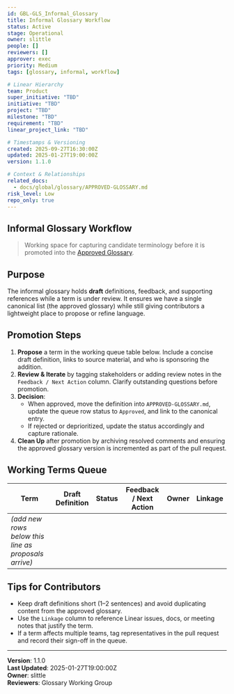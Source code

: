 ```yaml
---
id: GBL-GLS_Informal_Glossary
title: Informal Glossary Workflow
status: Active
stage: Operational
owner: slittle
people: []
reviewers: []
approver: exec
priority: Medium
tags: [glossary, informal, workflow]

# Linear Hierarchy
team: Product
super_initiative: "TBD"
initiative: "TBD"
project: "TBD"
milestone: "TBD"
requirement: "TBD"
linear_project_link: "TBD"

# Timestamps & Versioning
created: 2025-09-27T16:30:00Z
updated: 2025-01-27T19:00:00Z
version: 1.1.0

# Context & Relationships
related_docs:
  - docs/global/glossary/APPROVED-GLOSSARY.md
risk_level: Low
repo_only: true
---
```


## Informal Glossary Workflow

> Working space for capturing candidate terminology before it is promoted into the [Approved Glossary](./APPROVED-GLOSSARY.md).

## Purpose

The informal glossary holds **draft** definitions, feedback, and supporting references while a term is under review. It ensures we have a single canonical list (the approved glossary) while still giving contributors a lightweight place to propose or refine language.

## Promotion Steps

1. **Propose** a term in the working queue table below. Include a concise draft definition, links to source material, and who is sponsoring the addition.
2. **Review & Iterate** by tagging stakeholders or adding review notes in the `Feedback / Next Action` column. Clarify outstanding questions before promotion.
3. **Decision**:
   - When approved, move the definition into `APPROVED-GLOSSARY.md`, update the queue row status to `Approved`, and link to the canonical entry.
   - If rejected or deprioritized, update the status accordingly and capture rationale.
4. **Clean Up** after promotion by archiving resolved comments and ensuring the approved glossary version is incremented as part of the pull request.

## Working Terms Queue

| Term                                                 | Draft Definition | Status | Feedback / Next Action | Owner | Linkage |
| ---------------------------------------------------- | ---------------- | ------ | ---------------------- | ----- | ------- |
| _(add new rows below this line as proposals arrive)_ |                  |        |                        |       |         |

## Tips for Contributors

- Keep draft definitions short (1–2 sentences) and avoid duplicating content from the approved glossary.
- Use the `Linkage` column to reference Linear issues, docs, or meeting notes that justify the term.
- If a term affects multiple teams, tag representatives in the pull request and record their sign-off in the queue.

---

**Version**: 1.1.0  
**Last Updated**: 2025-01-27T19:00:00Z  
**Owner**: slittle  
**Reviewers**: Glossary Working Group

